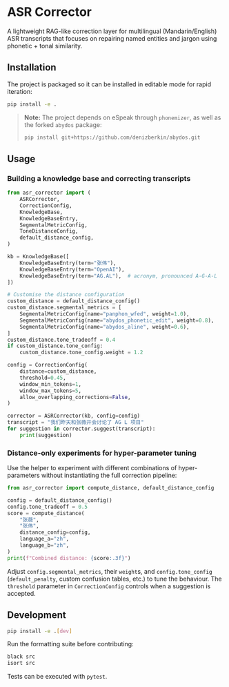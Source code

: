 # ASR Corrector

A lightweight RAG-like correction layer for multilingual (Mandarin/English) ASR
transcripts that focuses on repairing named entities and jargon using
phonetic + tonal similarity.

## Installation

The project is packaged so it can be installed in editable mode for rapid
iteration:

```bash
pip install -e .
```

> **Note:** The project depends on eSpeak through `phonemizer`, as well as the
> forked `abydos` package:
>
> ```bash
> pip install git+https://github.com/denizberkin/abydos.git
> ```

## Usage

### Building a knowledge base and correcting transcripts

```python
from asr_corrector import (
    ASRCorrector,
    CorrectionConfig,
    KnowledgeBase,
    KnowledgeBaseEntry,
    SegmentalMetricConfig,
    ToneDistanceConfig,
    default_distance_config,
)

kb = KnowledgeBase([
    KnowledgeBaseEntry(term="张伟"),
    KnowledgeBaseEntry(term="OpenAI"),
    KnowledgeBaseEntry(term="AG.AL"),  # acronym, pronounced A-G-A-L
])

# Customise the distance configuration
custom_distance = default_distance_config()
custom_distance.segmental_metrics = [
    SegmentalMetricConfig(name="panphon_wfed", weight=1.0),
    SegmentalMetricConfig(name="abydos_phonetic_edit", weight=0.8),
    SegmentalMetricConfig(name="abydos_aline", weight=0.6),
]
custom_distance.tone_tradeoff = 0.4
if custom_distance.tone_config:
    custom_distance.tone_config.weight = 1.2

config = CorrectionConfig(
    distance=custom_distance,
    threshold=0.45,
    window_min_tokens=1,
    window_max_tokens=5,
    allow_overlapping_corrections=False,
)

corrector = ASRCorrector(kb, config=config)
transcript = "我们昨天和张薇开会讨论了 AG L 项目"
for suggestion in corrector.suggest(transcript):
    print(suggestion)
```

### Distance-only experiments for hyper-parameter tuning

Use the helper to experiment with different combinations of hyper-parameters
without instantiating the full correction pipeline:

```python
from asr_corrector import compute_distance, default_distance_config

config = default_distance_config()
config.tone_tradeoff = 0.5
score = compute_distance(
    "张薇",
    "张伟",
    distance_config=config,
    language_a="zh",
    language_b="zh",
)
print(f"Combined distance: {score:.3f}")
```

Adjust `config.segmental_metrics`, their `weight`s, and `config.tone_config`
(`default_penalty`, custom confusion tables, etc.) to tune the behaviour. The
`threshold` parameter in `CorrectionConfig` controls when a suggestion is
accepted.

## Development

```bash
pip install -e .[dev]
```

Run the formatting suite before contributing:

```bash
black src
isort src
```

Tests can be executed with `pytest`.
